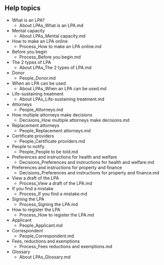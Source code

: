 ## Help topics

* What is an LPA?
	* About LPAs_What is an LPA.md
* Mental capacity
	* About LPAs_Mental capacity.md
* How to make an LPA online
	* Process_How to make an LPA online.md
* Before you begin
	* Process_Before you begin.md
* The 2 types of LPA
	* About LPAs_The 2 types of LPA.md
* Donor
	* People_Donor.md
* When an LPA can be used
	* About LPAs_When an LPA can be used.md
* Life-sustaining treatment
	* About LPAs_Life-sustaining treatment.md
* Attorneys
	* People_Attorneys.md
* How multiple attorneys make decisions
	* Decisions_How multiple attorneys make decisions.md
* Replacement attorneys
	* People_Replacement attorneys.md
* Certificate providers
	* People_Certificate providers.md
* People to notify
	* People_People to be told.md
* Preferences and instructions for health and welfare
	* Decisions_Preferences and instructions for health and welfare.md
* Preferences and instructions for property and finance
	* Decisions_Preferences and instructions for property and finance.md
* View a draft of the LPA
	* Process_View a draft of the LPA.md
* If you find a mistake
	* Process_If you find a mistake.md
* Signing the LPA
	* Process_Signing the LPA.md
* How to register the LPA
	* Process_How to register the LPA.md
* Applicant
	* People_Applicant.md
* Correspondent
	* People_Correspondent.md
* Fees, reductions and exemptions
	* Process_Fees reductions and exemptions.md
* Glossary
	* About LPAs_Glossary.md
